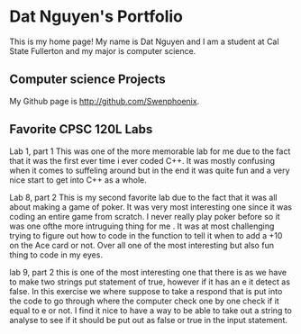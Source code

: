 # Dat Nguyen's Portfolio

This is my home page! My name is Dat Nguyen and I am a student at Cal State Fullerton and my major is computer science.

## Computer science Projects
My Github page is http://github.com/Swenphoenix.

## Favorite CPSC 120L Labs

Lab 1, part 1
This was one of the more memorable lab for me due to the fact that it was the first ever time i ever coded C++. It was mostly confusing when it comes to suffeling around but in the end it was quite fun and a very nice start to get into C++ as a whole.

Lab 8, part 2
This is my second favorite lab due to the fact that it was all about making a game of poker. It was very most interesting one since it was coding an entire game from scratch. I never really play poker before so it was one ofthe more intruguing thing for me . It was at most challenging trying to figure out how to code in the function to tell it when to add a +10 on the Ace card or not. Over all one of the most interesting but also fun thing to code in my eyes.

lab 9, part 2
this is one of the most interesting one that there is  as we have to make two strings put statement of true, however if it has an e it detect as false. In this exercise we where suppose to take a respond that is put into the code to go through where the computer check one by one check if it equal to e or not. I find it nice to have a way to be able to take out a string to analyse to see if it should be put out as false or true in the input statement.